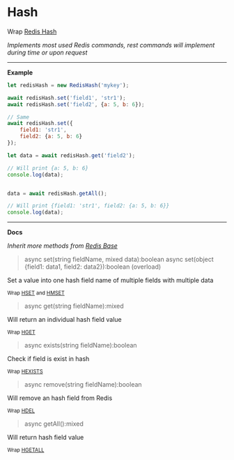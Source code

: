 # Hash

Wrap [Redis Hash](https://redis.io/commands#hash)

_Implements most used Redis commands, rest commands will implement during time or upon request_

---

**Example**

```javascript
let redisHash = new RedisHash('mykey');

await redisHash.set('field1', 'str1');
await redisHash.set('field2', {a: 5, b: 6});

// Same
await redisHash.set({
    field1: 'str1',
    field2: {a: 5, b: 6}
});

let data = await redisHash.get('field2');

// Will print {a: 5, b: 6}
console.log(data); 


data = await redisHash.getAll();

// Will print {field1: 'str1', field2: {a: 5, b: 6}}
console.log(data); 

```

---

**Docs**

_Inherit more methods from [Redis Base](redisBase.md)_

> async set(string fieldName, mixed data):boolean
> async set(object {field1: data1, field2: data2}):boolean (overload)
    
Set a value into one hash field name of multiple fields with multiple data

<sub>Wrap [HSET](https://redis.io/commands/hset) and [HMSET](https://redis.io/commands/hmset)</sub>

> async get(string fieldName):mixed

Will return an individual hash field value

<sub>Wrap [HGET](https://redis.io/commands/hget)</sub>

> async exists(string fieldName):boolean

Check if field is exist in hash

<sub>Wrap [HEXISTS](https://redis.io/commands/hexists)</sub>

> async remove(string fieldName):boolean

Will remove an hash field from Redis

<sub>Wrap [HDEL](https://redis.io/commands/hdel)</sub>

> async getAll():mixed

Will return hash field value

<sub>Wrap [HGETALL](https://redis.io/commands/hgetall)</sub>
